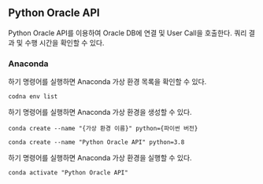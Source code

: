 ## Python Oracle API
Python Oracle API를 이용하여 Oracle DB에 연결 및 User Call을 호출한다. 쿼리 결과 및 수행 시간을 확인할 수 있다.
### Anaconda
하기 명령어를 실행하면 Anaconda 가상 환경 목록을 확인할 수 있다.
```text
codna env list
```
하기 명령어를 실행하면 Anaconda 가상 환경을 생성할 수 있다.
```text
conda create --name "{가상 환경 이름}" python={파이썬 버전}
```
```text
conda create --name "Python Oracle API" python=3.8
```
하기 명령어를 실행하면 Anaconda 가상 환경을 실행할 수 있다.
```text
conda activate "Python Oracle API"
```